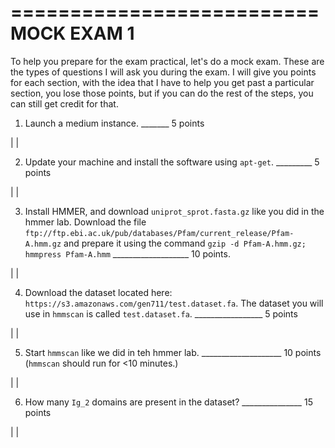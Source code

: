 ==========================
MOCK EXAM 1
==========================

To help you prepare for the exam practical, let's do a mock exam. These are the types of questions I will ask you during the exam. I will give you points for each section, with the idea that I have to help you get past a particular section, you lose those points, but if you can do the rest of the steps, you can still get credit for that.



1. Launch a medium instance.  _______ 5 points

|
|

2. Update your machine and install the software using ``apt-get``. _________ 5 points

|
|

3. Install HMMER, and download `uniprot_sprot.fasta.gz` like you did in the hmmer lab. Download the file `ftp://ftp.ebi.ac.uk/pub/databases/Pfam/current_release/Pfam-A.hmm.gz` and prepare it using the command `gzip -d Pfam-A.hmm.gz; hmmpress Pfam-A.hmm` ___________________ 10 points.

|
|

4. Download the dataset located here: ``https://s3.amazonaws.com/gen711/test.dataset.fa``. The dataset you will use in ``hmmscan`` is called ``test.dataset.fa``.  _________________ 5 points

|
|

5. Start ``hmmscan`` like we did in teh hmmer lab.  ____________________ 10 points (``hmmscan`` should run for <10 minutes.)

|
|

6. How many ``Ig_2`` domains are present in the dataset? _______________ 15 points

|
|
